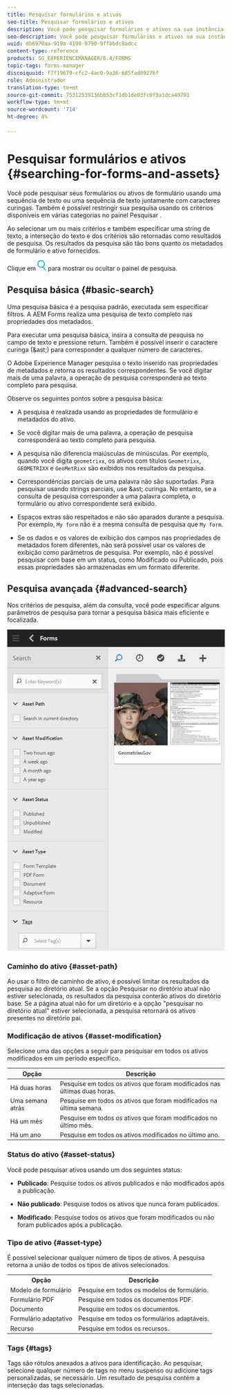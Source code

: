 ```yaml
---
title: Pesquisar formulários e ativos
seo-title: Pesquisar formulários e ativos
description: Você pode pesquisar formulários e ativos na sua instância do AEM usando AEM pesquisa. A pesquisa básica e avançada permite localizar rapidamente seus ativos.
seo-description: Você pode pesquisar formulários e ativos na sua instância do AEM usando AEM pesquisa. A pesquisa básica e avançada permite localizar rapidamente seus ativos.
uuid: db6970aa-910a-4190-9790-9ffbbdc8adcc
content-type: reference
products: SG_EXPERIENCEMANAGER/6.4/FORMS
topic-tags: forms-manager
discoiquuid: f7f19679-cfc2-4ac0-9a26-685fad09276f
role: Administrador
translation-type: tm+mt
source-git-commit: 75312539136bb53cf1db1de03fc0f9a1dca49791
workflow-type: tm+mt
source-wordcount: '714'
ht-degree: 4%

---
```



# Pesquisar formulários e ativos {#searching-for-forms-and-assets}

Você pode pesquisar seus formulários ou ativos de formulário usando uma sequência de texto ou uma sequência de texto juntamente com caracteres curingas. Também é possível restringir sua pesquisa usando os critérios disponíveis em várias categorias no painel Pesquisar .

Ao selecionar um ou mais critérios e também especificar uma string de texto, a interseção do texto e dos critérios são retornadas como resultados de pesquisa. Os resultados da pesquisa são tão bons quanto os metadados de formulário e ativo fornecidos.

Clique em ![aem6forms_search](assets/aem6forms_search.png) para mostrar ou ocultar o painel de pesquisa.

## Pesquisa básica {#basic-search}

Uma pesquisa básica é a pesquisa padrão, executada sem especificar filtros. A AEM Forms realiza uma pesquisa de texto completo nas propriedades dos metadados.

Para executar uma pesquisa básica, insira a consulta de pesquisa no campo de texto e pressione return. Também é possível inserir o caractere curinga (&amp;ast;) para corresponder a qualquer número de caracteres.

O Adobe Experience Manager pesquisa o texto inserido nas propriedades de metadados e retorna os resultados correspondentes. Se você digitar mais de uma palavra, a operação de pesquisa corresponderá ao texto completo para pesquisa.

Observe os seguintes pontos sobre a pesquisa básica:

* A pesquisa é realizada usando as propriedades de formulário e metadados do ativo.
* Se você digitar mais de uma palavra, a operação de pesquisa corresponderá ao texto completo para pesquisa.
* A pesquisa não diferencia maiúsculas de minúsculas. Por exemplo, quando você digita `geometrixx`, os ativos com títulos `Geometrixx`, `GEOMETRIXX` e `GeoMetRixx` são exibidos nos resultados da pesquisa.

* Correspondências parciais de uma palavra não são suportadas. Para pesquisar usando strings parciais, use &amp;ast; curinga. No entanto, se a consulta de pesquisa corresponder a uma palavra completa, o formulário ou ativo correspondente será exibido.
* Espaços extras são respeitados e não são aparados durante a pesquisa. Por exemplo, `My form` não é a mesma consulta de pesquisa que `My form`.

* Se os dados e os valores de exibição dos campos nas propriedades de metadados forem diferentes, não será possível usar os valores de exibição como parâmetros de pesquisa. Por exemplo, não é possível pesquisar com base em um status, como Modificado ou Publicado, pois essas propriedades são armazenadas em um formato diferente.

## Pesquisa avançada {#advanced-search}

Nos critérios de pesquisa, além da consulta, você pode especificar alguns parâmetros de pesquisa para tornar a pesquisa básica mais eficiente e focalizada.

![Campo de pesquisa e parâmetros ou filtros para AEM pesquisa de formulário e ativos](assets/search_forms_assets.png)

### Caminho do ativo {#asset-path}

Ao usar o filtro de caminho de ativo, é possível limitar os resultados da pesquisa ao diretório atual. Se a opção Pesquisar no diretório atual não estiver selecionada, os resultados da pesquisa conterão ativos do diretório base. Se a página atual não for um diretório e a opção &quot;pesquisar no diretório atual&quot; estiver selecionada, a pesquisa retornará os ativos presentes no diretório pai.

### Modificação de ativos {#asset-modification}

Selecione uma das opções a seguir para pesquisar em todos os ativos modificados em um período específico.

| **Opção** | **Descrição** |
|---|---|
| Há duas horas | Pesquise em todos os ativos que foram modificados nas últimas duas horas. |
| Uma semana atrás | Pesquise em todos os ativos que foram modificados na última semana. |
| Há um mês | Pesquise em todos os ativos que foram modificados no último mês. |
| Há um ano | Pesquise em todos os ativos modificados no último ano. |

### Status do ativo {#asset-status}

Você pode pesquisar ativos usando um dos seguintes status:

* **Publicado**: Pesquise todos os ativos publicados e não modificados após a publicação.

* **Não publicado**: Pesquise todos os ativos que nunca foram publicados.

* **Modificado**: Pesquise todos os ativos que foram modificados ou não foram publicados após a publicação.

### Tipo de ativo {#asset-type}

É possível selecionar qualquer número de tipos de ativos. A pesquisa retorna a união de todos os tipos de ativos selecionados.

<table> 
 <tbody>
  <tr>
   <th>Opção</th> 
   <th>Descrição</th> 
  </tr>
  <tr>
   <td>Modelo de formulário<br /> </td> 
   <td>Pesquise em todos os modelos de formulário.<br /> </td> 
  </tr>
  <tr>
   <td>Formulário PDF</td> 
   <td>Pesquise em todos os documentos PDF.</td> 
  </tr>
  <tr>
   <td>Documento</td> 
   <td>Pesquise em todos os documentos.</td> 
  </tr>
  <tr>
   <td>Formulário adaptativo<br /> </td> 
   <td>Pesquise em todos os formulários adaptáveis.</td> 
  </tr>
  <tr>
   <td>Recurso</td> 
   <td>Pesquise em todos os recursos.<br /> </td> 
  </tr>
 </tbody>
</table>

### Tags {#tags}

Tags são rótulos anexados a ativos para identificação. Ao pesquisar, selecione qualquer número de tags no menu suspenso ou adicione tags personalizadas, se necessário. Um resultado de pesquisa contém a interseção das tags selecionadas.
